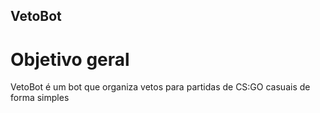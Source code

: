 ## VetoBot

# Objetivo geral
VetoBot é um bot que organiza vetos para partidas de CS:GO casuais de forma simples

